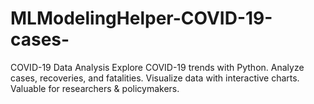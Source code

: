 # MLModelingHelper-COVID-19-cases-
COVID-19 Data Analysis  Explore COVID-19 trends with Python. Analyze cases, recoveries, and fatalities. Visualize data with interactive charts. Valuable for researchers &amp; policymakers. 

